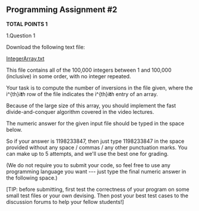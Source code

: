 ## Programming Assignment #2

**TOTAL POINTS 1**

1.Question 1

Download the following text file:

[IntegerArray.txt](https://d18ky98rnyall9.cloudfront.net/_bcb5c6658381416d19b01bfc1d3993b5_IntegerArray.txt?Expires=1584489600&Signature=kz3RelLdEnYUcPOAJAejagds780p3Qva0l9CthRELzqB2AuTh3aIe8v-AUB~P9f2aTcgfyovrYAg-EFdPgdhsIHinxH5SKnZVlXg1WokeQ8olM6U65zoxR1EGpzNURjJ3NElh6LNRJfb9qmpf9ZMuMoONoy2dj1m8~0BwcfPOo8_&Key-Pair-Id=APKAJLTNE6QMUY6HBC5A)

This file contains all of the 100,000 integers between 1 and 100,000 (inclusive) in some order, with no integer repeated.

Your task is to compute the number of inversions in the file given, where the i^{th}*i**t**h* row of the file indicates the i^{th}*i**t**h* entry of an array.

Because of the large size of this array, you should implement the fast divide-and-conquer algorithm covered in the video lectures.

The numeric answer for the given input file should be typed in the space below.

So if your answer is 1198233847, then just type 1198233847 in the space provided without any space / commas / any other punctuation marks. You can make up to 5 attempts, and we'll use the best one for grading.

(We do not require you to submit your code, so feel free to use any programming language you want --- just type the final numeric answer in the following space.)

[TIP: before submitting, first test the correctness of your program on some small test files or your own devising. Then post your best test cases to the discussion forums to help your fellow students!]